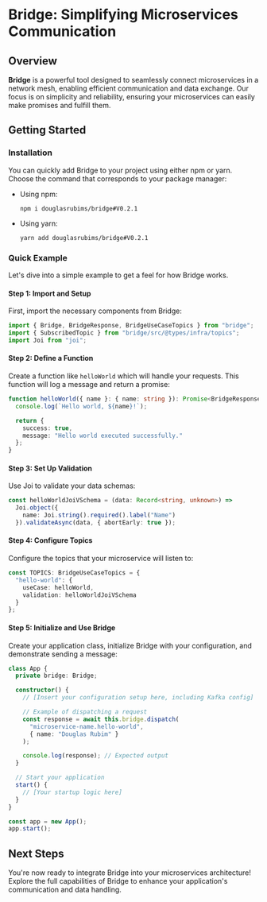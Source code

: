 # Bridge: Simplifying Microservices Communication

## Overview

**Bridge** is a powerful tool designed to seamlessly connect microservices in a network mesh, enabling efficient communication and data exchange. Our focus is on simplicity and reliability, ensuring your microservices can easily make promises and fulfill them.

## Getting Started

### Installation

You can quickly add Bridge to your project using either npm or yarn. Choose the command that corresponds to your package manager:

- Using npm:
  ```
  npm i douglasrubims/bridge#V0.2.1
  ```
- Using yarn:
  ```
  yarn add douglasrubims/bridge#V0.2.1
  ```

### Quick Example

Let's dive into a simple example to get a feel for how Bridge works.

#### Step 1: Import and Setup

First, import the necessary components from Bridge:

```typescript
import { Bridge, BridgeResponse, BridgeUseCaseTopics } from "bridge";
import { SubscribedTopic } from "bridge/src/@types/infra/topics";
import Joi from "joi";
```

#### Step 2: Define a Function

Create a function like `helloWorld` which will handle your requests. This function will log a message and return a promise:

```typescript
function helloWorld({ name }: { name: string }): Promise<BridgeResponse> {
  console.log(`Hello world, ${name}!`);

  return {
    success: true,
    message: "Hello world executed successfully."
  };
}
```

#### Step 3: Set Up Validation

Use Joi to validate your data schemas:

```typescript
const helloWorldJoiVSchema = (data: Record<string, unknown>) =>
  Joi.object({
    name: Joi.string().required().label("Name")
  }).validateAsync(data, { abortEarly: true });
```

#### Step 4: Configure Topics

Configure the topics that your microservice will listen to:

```typescript
const TOPICS: BridgeUseCaseTopics = {
  "hello-world": {
    useCase: helloWorld,
    validation: helloWorldJoiVSchema
  }
};
```

#### Step 5: Initialize and Use Bridge

Create your application class, initialize Bridge with your configuration, and demonstrate sending a message:

```typescript
class App {
  private bridge: Bridge;

  constructor() {
    // [Insert your configuration setup here, including Kafka config]

    // Example of dispatching a request
    const response = await this.bridge.dispatch(
      "microservice-name.hello-world",
      { name: "Douglas Rubim" }
    );

    console.log(response); // Expected output
  }

  // Start your application
  start() {
    // [Your startup logic here]
  }
}

const app = new App();
app.start();
```

## Next Steps

You're now ready to integrate Bridge into your microservices architecture! Explore the full capabilities of Bridge to enhance your application's communication and data handling.
